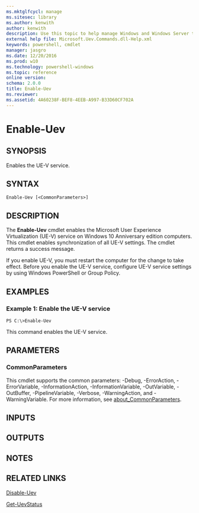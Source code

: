 ```yaml
---
ms.mktglfcycl: manage
ms.sitesec: library
ms.author: kenwith
author: kenwith
description: Use this topic to help manage Windows and Windows Server technologies with Windows PowerShell.
external help file: Microsoft.Uev.Commands.dll-Help.xml
keywords: powershell, cmdlet
manager: jasgro
ms.date: 12/20/2016
ms.prod: w10
ms.technology: powershell-windows
ms.topic: reference
online version: 
schema: 2.0.0
title: Enable-Uev
ms.reviewer:
ms.assetid: 4A60238F-BEF8-4EEB-A997-B33D60CF702A
---
```


# Enable-Uev

## SYNOPSIS
Enables the UE-V service.

## SYNTAX

```
Enable-Uev [<CommonParameters>]
```

## DESCRIPTION
The **Enable-Uev** cmdlet enables the Microsoft User Experience Virtualization (UE-V) service on Windows 10 Anniversary edition computers.
This cmdlet enables synchronization of all UE-V settings.
The cmdlet returns a success message.

If you enable UE-V, you must restart the computer for the change to take effect.
Before you enable the UE-V service, configure UE-V service settings by using Windows PowerShell or Group Policy.

## EXAMPLES

### Example 1: Enable the UE-V service
```
PS C:\>Enable-Uev
```

This command enables the UE-V service.

## PARAMETERS

### CommonParameters
This cmdlet supports the common parameters: -Debug, -ErrorAction, -ErrorVariable, -InformationAction, -InformationVariable, -OutVariable, -OutBuffer, -PipelineVariable, -Verbose, -WarningAction, and -WarningVariable. For more information, see [about_CommonParameters](http://go.microsoft.com/fwlink/?LinkID=113216).

## INPUTS

## OUTPUTS

## NOTES

## RELATED LINKS

[Disable-Uev](./Disable-Uev.md)

[Get-UevStatus](./Get-UevStatus.md)

